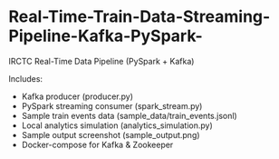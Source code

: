 # Real-Time-Train-Data-Streaming-Pipeline-Kafka-PySpark-
IRCTC Real-Time Data Pipeline (PySpark + Kafka)

Includes:
- Kafka producer (producer.py)
- PySpark streaming consumer (spark_stream.py)
- Sample train events data (sample_data/train_events.jsonl)
- Local analytics simulation (analytics_simulation.py)
- Sample output screenshot (sample_output.png)
- Docker-compose for Kafka & Zookeeper
